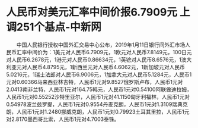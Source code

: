 # 人民币对美元汇率中间价报6.7909元 上调251个基点-中新网

　　中国人民银行授权中国外汇交易中心公布，2019年1月11日银行间外汇市场人民币汇率中间价为：1美元对人民币6.7909元，1欧元对人民币7.8149元，100日元对人民币6.2678元，1港元对人民币0.86634元，1英镑对人民币8.6576元，1澳大利亚元对人民币4.8795元，1新西兰元对人民币4.6062元，1新加坡元对人民币5.0216元，1瑞士法郎对人民币6.9006元，1加拿大元对人民币5.1284元，人民币1元对0.60366马来西亚林吉特，人民币1元对9.8527俄罗斯卢布，人民币1元对2.0413南非兰特，人民币1元对164.75韩元，人民币1元对0.54100阿联酋迪拉姆，人民币1元对0.55252沙特里亚尔，人民币1元对41.1150匈牙利福林，人民币1元对0.54978波兰兹罗提，人民币1元对0.9554丹麦克朗，人民币1元对1.3109瑞典克朗，人民币1元对1.2480挪威克朗，人民币1元对0.79923土耳其里拉，人民币1元对2.8170墨西哥比索，人民币1元对4.7003泰铢。
